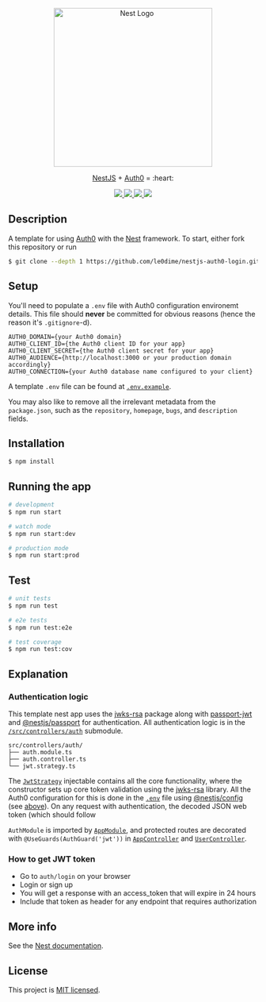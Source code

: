 <p align="center">
  <a href="http://nestjs.com/" target="blank"><img src="https://nestjs.com/img/logo_text.svg" width="320" alt="Nest Logo" /></a>
</p>

<p align="center"><a href="https://nestjs.com">NestJS</a> + <a href="https://auth0.com">Auth0</a> = :heart:</p>

<p align="center">
  <a href="https://github.com/jajaperson/nestjs-auth0/releases">
    <img src="https://img.shields.io/github/v/tag/jajaperson/nestjs-auth0?label=version" />
  </a>
  <a href="https://github.com/jajaperson/nestjs-auth0/actions">
    <img src="https://github.com/jajaperson/nestjs-auth0/workflows/build/badge.svg" />
  </a>
  <a href="https://codecov.io/gh/jajaperson/nestjs-auth0">
    <img src="https://codecov.io/gh/jajaperson/nestjs-auth0/branch/master/graph/badge.svg" />
  </a>
  <a href="https://dependabot.com">
    <img src="https://api.dependabot.com/badges/status?host=github&repo=jajaperson/nestjs-auth0" />
  </a>
</p>

## Description

A template for using [Auth0](https://auth0.com) with the
[Nest](https://github.com/nestjs/nest) framework. To start, either fork this
repository or run

```bash
$ git clone --depth 1 https://github.com/le0dime/nestjs-auth0-login.git
```

## Setup

You'll need to populate a `.env` file with Auth0 configuration environemt
details. This file should **never** be committed for obvious reasons (hence the
reason it's `.gitignore`-d).

```dotenv
AUTH0_DOMAIN={your Auth0 domain}
AUTH0_CLIENT_ID={the Auth0 client ID for your app}
AUTH0_CLIENT_SECRET={the Auth0 client secret for your app}
AUTH0_AUDIENCE={http://localhost:3000 or your production domain accordingly}
AUTH0_CONNECTION={your Auth0 database name configured to your client}
```

A template `.env` file can be found at [`.env.example`](.env.example).

You may also like to remove all the irrelevant metadata from the `package.json`,
such as the `repository`, `homepage`, `bugs`, and `description` fields.

## Installation

```bash
$ npm install
```

## Running the app

```bash
# development
$ npm run start

# watch mode
$ npm run start:dev

# production mode
$ npm run start:prod
```

## Test

```bash
# unit tests
$ npm run test

# e2e tests
$ npm run test:e2e

# test coverage
$ npm run test:cov
```

## Explanation

### Authentication logic

This template nest app uses the [jwks-rsa](https://ghub.io/jwks-rsa) package
along with [passport-jwt](https://ghub.io/passport-jwt) and
[@nestjs/passport](https://ghub.io/@nestjs/passport) for authentication. All
authentication logic is in the [`/src/controllers/auth`](src/controllers/auth/)
submodule.

```
src/controllers/auth/
├── auth.module.ts
├── auth.controller.ts
└── jwt.strategy.ts
```

The [`JwtStrategy`](src/controllers/auth/jwt.strategy.ts) injectable contains
all the core functionality, where the constructor sets up core token validation
using the [jwks-rsa](https://ghub.io/jwks) library. All the Auth0 configuration
for this is done in the [`.env`](.env.example) file using
[@nestjs/config](https://ghub.io/@nestjs/config) (see [above](#Setup)). On any
request with authentication, the decoded JSON web token (which should follow

`AuthModule` is imported by [`AppModule`](src/app.module.ts), and protected
routes are decorated with `@UseGuards(AuthGuard('jwt'))` in
[`AppController`](src/app.controller.ts) and
[`UserController`](src/controllers/user/user.controller.ts).

### How to get JWT token

- Go to `auth/login` on your browser
- Login or sign up
- You will get a response with an access_token that will expire in 24 hours
- Include that token as header for any endpoint that requires authorization

## More info

See the [Nest documentation](https://docs.nestjs.com).

## License

This project is [MIT licensed](LICENSE).
